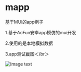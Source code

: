 # mapp
基于MUI的app例子

1.基于AcFun安卓app模仿的mui开发

2.使用的是本地模拟数据

3.app测试截图＜/br＞

![Image text](https://raw.github.com/XFpzl/mapp/master/images/app截图.png)
